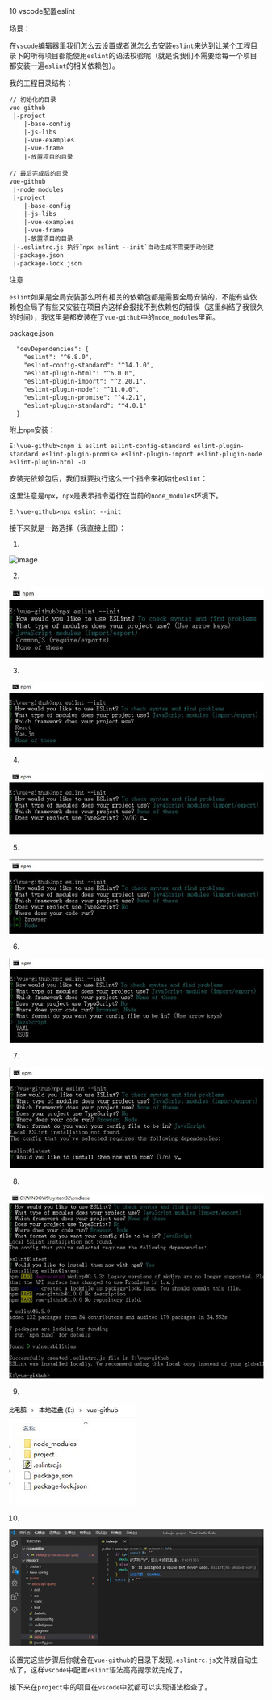 10 vscode配置eslint

场景：

在`vscode`编辑器里我们怎么去设置或者说怎么去安装`eslint`来达到让某个工程目录下的所有项目都能使用`eslint`的语法校验呢（就是说我们不需要给每一个项目都安装一遍`eslint`的相关依赖包）。

我的工程目录结构：

```
// 初始化的目录
vue-github
 |-project
    |-base-config
    |-js-libs
    |-vue-examples
    |-vue-frame
    |-放置项目的目录

// 最后完成后的目录
vue-github
 |-node_modules
 |-project
    |-base-config
    |-js-libs
    |-vue-examples
    |-vue-frame
    |-放置项目的目录
 |-.eslintrc.js 执行`npx eslint --init`自动生成不需要手动创建
 |-package.json
 |-package-lock.json

```

注意：

`eslint`如果是全局安装那么所有相关的依赖包都是需要全局安装的，不能有些依赖包全局了有些又安装在项目内这样会报找不到依赖包的错误（这里纠结了我很久的时间），我这里是都安装在了`vue-github`中的`node_modules`里面。

package.json

```
  "devDependencies": {
    "eslint": "^6.8.0",
    "eslint-config-standard": "^14.1.0",
    "eslint-plugin-html": "^6.0.0",
    "eslint-plugin-import": "^2.20.1",
    "eslint-plugin-node": "^11.0.0",
    "eslint-plugin-promise": "^4.2.1",
    "eslint-plugin-standard": "^4.0.1"
  }
```

附上`npm`安装：

```
E:\vue-github>cnpm i eslint eslint-config-standard eslint-plugin-standard eslint-plugin-promise eslint-plugin-import eslint-plugin-node eslint-plugin-html -D
```

安装完依赖包后，我们就要执行这么一个指令来初始化`eslint`：

这里注意是`npx`，`npx`是表示指令运行在当前的`node_modules`环境下。

```
E:\vue-github>npx eslint --init
```

接下来就是一路选择（我直接上图）：

1.
![image](https://gitee.com/zhangh-design/base-config/blob/master/eslint/vscode%E9%85%8D%E7%BD%AEeslint/1.jpg)

2.
![image](./2.jpg)

3.
![image](./3.jpg)

4.
![image](./4.jpg)

5.
![image](./5.jpg)

6.
![image](./6.jpg)

7.
![image](./7.jpg)

8.
![image](./8.jpg)

9.
![image](./9.jpg)

10.
![image](./10.jpg)


设置完这些步骤后你就会在`vue-github`的目录下发现`.eslintrc.js`文件就自动生成了，这样`vscode`中配置`eslint`语法高亮提示就完成了。

接下来在`project`中的项目在`vscode`中就都可以实现语法检查了。

